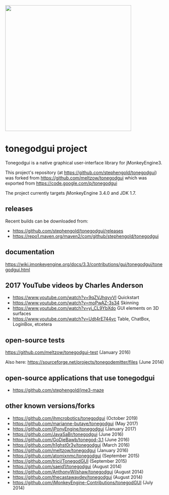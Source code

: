 <img height="399" src="https://i.imgur.com/eEUqt50.png">

# tonegodgui project

Tonegodgui is a native graphical user-interface library for jMonkeyEngine3.

This project's repository (at https://github.com/stephengold/tonegodgui)
was forked from https://github.com/meltzow/tonegodgui
which was exported from https://code.google.com/p/tonegodgui

The project currently targets jMonkeyEngine 3.4.0 and JDK 1.7.

## releases

Recent builds can be downloaded from:

* https://github.com/stephengold/tonegodgui/releases
* https://repo1.maven.org/maven2/com/github/stephengold/tonegodgui

## documentation

https://wiki.jmonkeyengine.org/docs/3.3/contributions/gui/tonegodgui/tonegodgui.html

## 2017 YouTube videos by Charles Anderson

* https://www.youtube.com/watch?v=9qZVJhqvvVI Quickstart
* https://www.youtube.com/watch?v=moPwAZ-3s34 Skinning
* https://www.youtube.com/watch?v=yj_CL9YbXdo GUI elements on 3D surfaces
* https://www.youtube.com/watch?v=Udt4rE744vc Table, ChatBox, LoginBox, etcetera

## open-source tests

https://github.com/meltzow/tonegodgui-test (January 2016)

Also here:  https://sourceforge.net/projects/tonegodemitter/files (June 2014)

## open-source applications that use tonegodgui

* https://github.com/stephengold/jme3-maze

## other known versions/forks

* https://github.com/ihmcrobotics/tonegodgui (October 2019)
* https://github.com/marianne-butaye/tonegodgui (May 2017)
* https://github.com/jPonyEngine/tonegodgui (January 2017)
* https://github.com/JavaSaBr/tonegodgui (June 2016)
* https://github.com/GoDieBawb/tonegod-3.1 (June 2016)
* https://github.com/h1ghst0r3y/tonegodgui (March 2016)
* https://github.com/meltzow/tonegodgui (January 2016)
* https://github.com/atomixnmc/tonegodgui (September 2015)
* https://github.com/tricj/TonegodGUI (September 2015)
* https://github.com/saeid1/tonegodgui (August 2014)
* https://github.com/AnthonyWilshaw/tonegodgui (August 2014)
* https://github.com/thecastawaydev/tonegodgui (August 2014)
* https://github.com/jMonkeyEngine-Contributions/tonegodGUI (July 2014)